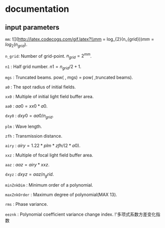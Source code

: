 # documentation
## input parameters
`mm`:   ![](http://latex.codecogs.com/gif.latex?\\mm = log_{2}(n_{grid}))$mm = log_{2}(n_{grid})$.

`n_grid`: Number of grid-point. $n_{grid}= 2^{mm}$.

`n1` : Half grid number. ${n1} = {n_{grid}} / 2 + 1$.

`mgs` :  Truncated beams. pow( , mgs) = pow( ,truncated beams). 

`a0` : The spot radius of initial fields.

`xx0` : Multiple of initial light field buffer area. 

`aa0` : $aa0 = xx0 * a0$.

`dxy0` : $dxy0 = aa0 / n_{grid}$.

`plm` : Wave length.

`zfh` : Transmission distance.

`airy` : $airy = 1.22 * plm * zfh / (2 * a0)$.

`xxz` : Multiple of focal light field buffer area.

`aaz` : $aaz = airy * xxz$.
        

`dxyz` : $dxyz = aaz / n_grid$.

`minZnkDim` : Minimum order of a polynomial.

`maxZnkOrder` : Maximum degree of polynomial(MAX 13).

`rms` : Phase variance.

`eeznk` : Polynomial coefficient variance change index. !'多项式系数方差变化指数




    



